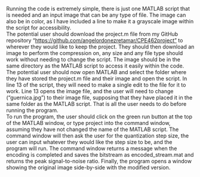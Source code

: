 Running the code is extremely simple, there is just one MATLAB script that is needed and an input image that can be any type of file. The image can also be in color, as I have included a line to make it a grayscale image within the script for accessibility.\
The potential user should download the project.m file from my GitHub repository “https://github.com/angelordonezretamar/CPE462project” to wherever they would like to keep the project. They should then download an image to perform the compression on, any size and any file type should work without needing to change the script. The image should be in the same directory as the MATLAB script to access it easily within the code.\
The potential user should now open MATLAB and select the folder where they have stored the project.m file and their image and open the script. In line 13 of the script, they will need to make a single edit to the file for it to work. Line 13 opens the image file, and the user will need to change (“guernica.jpg”) to their image file, supposing that they have placed it in the same folder as the MATLAB script. That is all the user needs to do before running the program.\
To run the program, the user should click on the green run button at the top of the MATLAB window, or type project into the command window, assuming they have not changed the name of the MATLAB script. The command window will then ask the user for the quantization step size, the user can input whatever they would like the step size to be, and the program will run. The command window returns a message when the encoding is completed and saves the bitstream as encoded_stream.mat and returns the peak signal-to-noise ratio. Finally, the program opens a window showing the original image side-by-side with the modified version.
